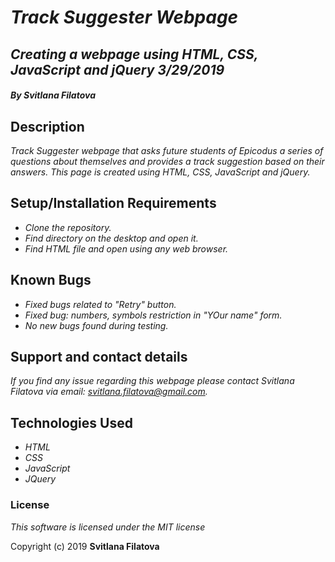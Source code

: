 # _**Track Suggester Webpage**_

## _Creating a webpage using HTML, CSS, JavaScript and jQuery 3/29/2019_

#### _**By Svitlana Filatova**_

## Description

_Track Suggester webpage that asks future students of Epicodus a series of questions about themselves and provides a track suggestion based on their answers. This page is created using HTML, CSS, JavaScript and jQuery._

## Setup/Installation Requirements

* _Clone the repository._
* _Find directory on the desktop and open it._
* _Find HTML file and open using any web browser._

## Known Bugs

* _Fixed bugs related to "Retry" button._
* _Fixed bug: numbers, symbols restriction in "YOur name" form._
* _No new bugs found during testing._

## Support and contact details

_If you find any issue regarding this webpage please contact Svitlana Filatova via email: svitlana.filatova@gmail.com._

## Technologies Used

* _HTML_
* _CSS_
* _JavaScript_
* _JQuery_

### License

*This software is licensed under the MIT license*

Copyright (c) 2019 **Svitlana Filatova**
